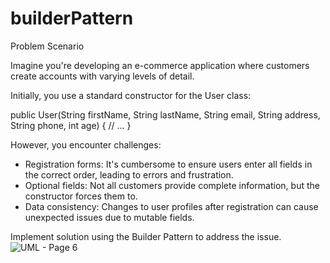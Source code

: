 # builderPattern

Problem Scenario

Imagine you're developing an e-commerce application where customers create accounts with varying levels of detail.

Initially, you use a standard constructor for the User class:

public User(String firstName, String lastName, String email,
           String address, String phone, int age) {
     // ...
}

However, you encounter challenges:

- Registration forms: It's cumbersome to ensure users enter all fields in the correct order, leading to errors and frustration.
- Optional fields: Not all customers provide complete information, but the constructor forces them to.
- Data consistency: Changes to user profiles after registration can cause unexpected issues due to mutable fields.

Implement solution using the Builder Pattern to address the issue.
![UML - Page 6](https://github.com/NEU-MaureenMae/builderPattern/assets/142388792/6b6cf151-e432-4702-90d2-aef886214ca4)

